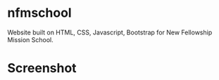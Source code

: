 # nfmschool
Website built on HTML, CSS, Javascript, Bootstrap for New Fellowship Mission School.

# Screenshot
